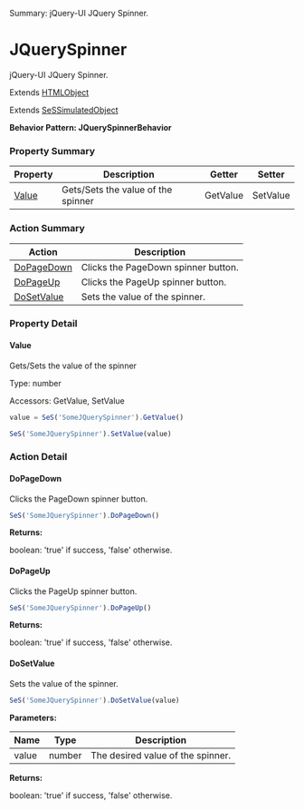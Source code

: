 Summary: jQuery-UI JQuery Spinner.

# JQuerySpinner

jQuery-UI JQuery Spinner.
 
Extends [HTMLObject](HTMLObject.md)

Extends [SeSSimulatedObject](SeSSimulatedObject.md)





**Behavior Pattern: JQuerySpinnerBehavior**


<!-- ============================== property summary ========================== -->



### Property Summary
| **Property** | **Description** | **Getter** | **Setter** |
| ------------ | --------------- | ---------- | ---------- |
| [Value](#value) | Gets/Sets the value of the spinner | GetValue | SetValue |



<!-- ============================== action summary ========================== -->



### Action Summary
|  **Action** | **Description** | 
| ----------- | --------------- |
|  [DoPageDown](#dopagedown) | Clicks the PageDown spinner button. |
|  [DoPageUp](#dopageup) | Clicks the PageUp spinner button. |
|  [DoSetValue](#dosetvalue) | Sets the value of the spinner. |



<!-- ============================== property detail ========================== -->

### Property Detail

<a name="Value"></a>
#### Value

Gets/Sets the value of the spinner



Type: number


Accessors: GetValue, SetValue

```javascript
value = SeS('SomeJQuerySpinner').GetValue()

SeS('SomeJQuerySpinner').SetValue(value)
```




<!-- ============================== action detail ========================== -->

### Action Detail

<a name="DoPageDown"></a>    
#### DoPageDown

Clicks the PageDown spinner button.

```javascript
SeS('SomeJQuerySpinner').DoPageDown()
```




**Returns:**

boolean: 'true' if success, 'false' otherwise.



<a name="see.also.jqueryspinner.dopagedown"></a>

<a name="DoPageUp"></a>    
#### DoPageUp

Clicks the PageUp spinner button.

```javascript
SeS('SomeJQuerySpinner').DoPageUp()
```




**Returns:**

boolean: 'true' if success, 'false' otherwise.



<a name="see.also.jqueryspinner.dopageup"></a>

<a name="DoSetValue"></a>    
#### DoSetValue

Sets the value of the spinner.

```javascript
SeS('SomeJQuerySpinner').DoSetValue(value)
```


**Parameters:**

|  **Name** | **Type** | **Description** |
| ---------- | -------- | --------------- |
| value | number |  The desired value of the spinner. |




**Returns:**

boolean: 'true' if success, 'false' otherwise.



<a name="see.also.jqueryspinner.dosetvalue"></a>

  

